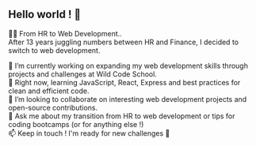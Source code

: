 ## Hello world ! 👋

👩‍💻 From HR to Web Development..  
After 13 years juggling numbers between HR and Finance, I decided to switch to web development.  

🔭 I’m currently working on expanding my web development skills through projects and challenges at Wild Code School.  
🌱 Right now, learning JavaScript, React, Express and best practices for clean and efficient code.  
👯 I’m looking to collaborate on interesting web development projects and open-source contributions.  
💬 Ask me about my transition from HR to web development or tips for coding bootcamps (or for anything else !)  
📫 Keep in touch ! I'm ready for new challenges 🚀  
